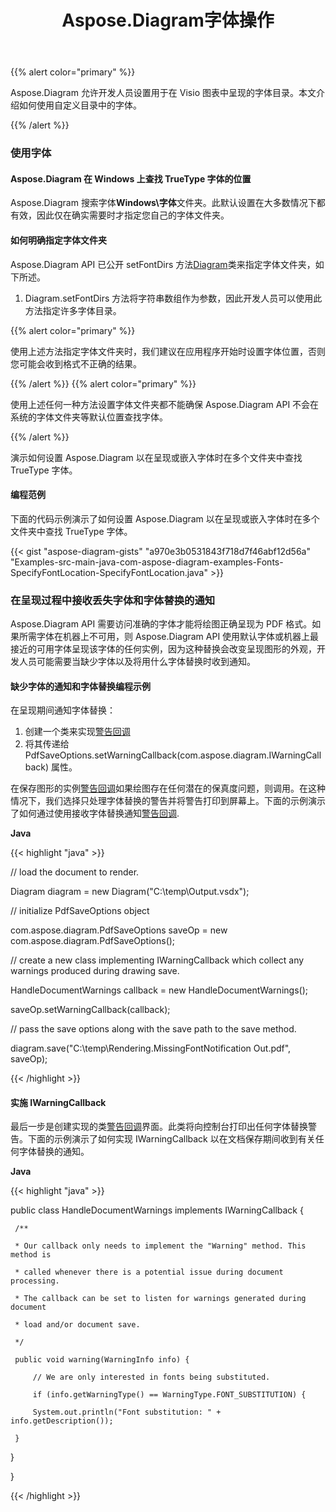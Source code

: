 ﻿---
title: Aspose.Diagram字体操作
type: docs
weight: 170
url: /zh/java/aspose-diagram-font-operations/
---
{{% alert color="primary" %}} 

Aspose.Diagram 允许开发人员设置用于在 Visio 图表中呈现的字体目录。本文介绍如何使用自定义目录中的字体。

{{% /alert %}} 
### **使用字体**
#### **Aspose.Diagram 在 Windows 上查找 TrueType 字体的位置**
Aspose.Diagram 搜索字体**Windows\字体**文件夹。此默认设置在大多数情况下都有效，因此仅在确实需要时才指定您自己的字体文件夹。
#### **如何明确指定字体文件夹**
Aspose.Diagram API 已公开 setFontDirs 方法[Diagram](https://reference.aspose.com/diagram/java/com.aspose.diagram/diagram)类来指定字体文件夹，如下所述。

1. Diagram.setFontDirs 方法将字符串数组作为参数，因此开发人员可以使用此方法指定许多字体目录。

{{% alert color="primary" %}} 

使用上述方法指定字体文件夹时，我们建议在应用程序开始时设置字体位置，否则您可能会收到格式不正确的结果。

{{% /alert %}} {{% alert color="primary" %}} 

使用上述任何一种方法设置字体文件夹都不能确保 Aspose.Diagram API 不会在系统的字体文件夹等默认位置查找字体。

{{% /alert %}} 

演示如何设置 Aspose.Diagram 以在呈现或嵌入字体时在多个文件夹中查找 TrueType 字体。
#### **编程范例**
下面的代码示例演示了如何设置 Aspose.Diagram 以在呈现或嵌入字体时在多个文件夹中查找 TrueType 字体。

{{< gist "aspose-diagram-gists" "a970e3b0531843f718d7f46abf12d56a" "Examples-src-main-java-com-aspose-diagram-examples-Fonts-SpecifyFontLocation-SpecifyFontLocation.java" >}}
### **在呈现过程中接收丢失字体和字体替换的通知**
Aspose.Diagram API 需要访问准确的字体才能将绘图正确呈现为 PDF 格式。如果所需字体在机器上不可用，则 Aspose.Diagram API 使用默认字体或机器上最接近的可用字体呈现该字体的任何实例，因为这种替换会改变呈现图形的外观，开发人员可能需要当缺少字体以及将用什么字体替换时收到通知。
#### **缺少字体的通知和字体替换编程示例**
在呈现期间通知字体替换：

1. 创建一个类来实现[警告回调](https://reference.aspose.com/diagram/java/com.aspose.diagram/IWarningCallback)
1. 将其传递给 PdfSaveOptions.setWarningCallback(com.aspose.diagram.IWarningCallback) 属性。

在保存图形的实例[警告回调](https://reference.aspose.com/diagram/java/com.aspose.diagram/IWarningCallback)如果绘图存在任何潜在的保真度问题，则调用。在这种情况下，我们选择只处理字体替换的警告并将警告打印到屏幕上。下面的示例演示了如何通过使用接收字体替换通知[警告回调](https://reference.aspose.com/diagram/java/com.aspose.diagram/IWarningCallback).

**Java**

{{< highlight "java" >}}

 // load the document to render.

Diagram diagram = new Diagram("C:\\temp\\Output.vsdx");


// initialize PdfSaveOptions object

com.aspose.diagram.PdfSaveOptions saveOp = new com.aspose.diagram.PdfSaveOptions();

// create a new class implementing IWarningCallback which collect any warnings produced during drawing save.

HandleDocumentWarnings callback = new HandleDocumentWarnings();

saveOp.setWarningCallback(callback);



// pass the save options along with the save path to the save method.

diagram.save("C:\\temp\\Rendering.MissingFontNotification Out.pdf", saveOp);

{{< /highlight >}}
#### **实施 IWarningCallback**
最后一步是创建实现的类[警告回调](https://reference.aspose.com/diagram/java/com.aspose.diagram/IWarningCallback)界面。此类将向控制台打印出任何字体替换警告。下面的示例演示了如何实现 IWarningCallback 以在文档保存期间收到有关任何字体替换的通知。



**Java**

{{< highlight "java" >}}

 public class HandleDocumentWarnings implements IWarningCallback {

     /**

     * Our callback only needs to implement the "Warning" method. This method is

     * called whenever there is a potential issue during document processing.

     * The callback can be set to listen for warnings generated during document

     * load and/or document save.

     */

     public void warning(WarningInfo info) {

         // We are only interested in fonts being substituted.

         if (info.getWarningType() == WarningType.FONT_SUBSTITUTION) {

         System.out.println("Font substitution: " + info.getDescription());

     }

 }

}

{{< /highlight >}}
